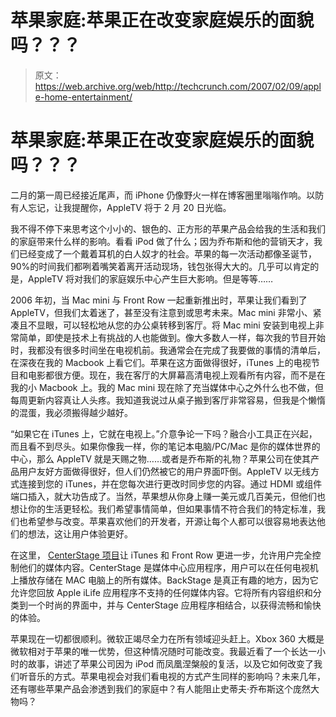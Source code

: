 # 苹果家庭:苹果正在改变家庭娱乐的面貌吗？？？

> 原文：<https://web.archive.org/web/http://techcrunch.com/2007/02/09/apple-home-entertainment/>

# 苹果家庭:苹果正在改变家庭娱乐的面貌吗？？？

二月的第一周已经接近尾声，而 iPhone 仍像野火一样在博客圈里嗡嗡作响。以防有人忘记，让我提醒你，AppleTV 将于 2 月 20 日光临。

我不得不停下来思考这个小小的、银色的、正方形的苹果产品会给我的生活和我们的家庭带来什么样的影响。看看 iPod 做了什么；因为乔布斯和他的营销天才，我们已经变成了一个戴着耳机的白人奴才的社会。苹果的每一次活动都像圣诞节，90%的时间我们都咧着嘴笑着离开活动现场，钱包张得大大的。几乎可以肯定的是，AppleTV 将对我们的家庭娱乐中心产生巨大影响。但是等等……


2006 年初，当 Mac mini 与 Front Row 一起重新推出时，苹果让我们看到了 AppleTV，但我们太着迷了，甚至没有注意到或思考未来。Mac mini 非常小、紧凑且不显眼，可以轻松地从您的办公桌转移到客厅。将 Mac mini 安装到电视上非常简单，即使是技术上有挑战的人也能做到。像大多数人一样，每次我的节目开始时，我都没有很多时间坐在电视机前。我通常会在完成了我要做的事情的清单后，在深夜在我的 Macbook 上看它们。苹果在这方面做得很好，iTunes 上的电视节目和电影都很方便。现在，我在客厅的大屏幕高清电视上观看所有内容，而不是在我的小 Macbook 上。我的 Mac mini 现在除了充当媒体中心之外什么也不做，但每周更新内容真让人头疼。我知道我说过从桌子搬到客厅非常容易，但我是个懒惰的混蛋，我必须搬得越少越好。

“如果它在 iTunes 上，它就在电视上。”介意争论一下吗？融合小工具正在兴起，而且看不到尽头。如果你像我一样，你的笔记本电脑/PC/Mac 是你的媒体世界的中心，那么 AppleTV 就是天赐之物……或者是乔布斯的礼物？苹果公司在使其产品用户友好方面做得很好，但人们仍然被它的用户界面吓倒。AppleTV 以无线方式连接到您的 iTunes，并在您每次进行更改时同步您的内容。通过 HDMI 或组件端口插入，就大功告成了。当然，苹果想从你身上赚一美元或几百美元，但他们也想让你的生活更轻松。我们希望事情简单，但如果事情不符合我们的特定标准，我们也希望参与改变。苹果喜欢他们的开发者，开源让每个人都可以很容易地表达他们的想法，这让用户体验更好。

在这里， [CenterStage 项目](https://web.archive.org/web/20130628142054/http://centerstageproject.com/index.php)让 iTunes 和 Front Row 更进一步，允许用户完全控制他们的媒体内容。CenterStage 是媒体中心应用程序，用户可以在任何电视机上播放存储在 MAC 电脑上的所有媒体。BackStage 是真正有趣的地方，因为它允许您回放 Apple iLife 应用程序不支持的任何媒体内容。它将所有内容组织和分类到一个时尚的界面中，并与 CenterStage 应用程序相结合，以获得流畅和愉快的体验。

苹果现在一切都很顺利。微软正竭尽全力在所有领域迎头赶上。Xbox 360 大概是微软相对于苹果的唯一优势，但这种情况随时可能改变。我最近看了一个长达一小时的故事，讲述了苹果公司因为 iPod 而凤凰涅槃般的复活，以及它如何改变了我们听音乐的方式。苹果电视会对我们看电视的方式产生同样的影响吗？未来几年，还有哪些苹果产品会渗透到我们的家庭中？有人能阻止史蒂夫·乔布斯这个庞然大物吗？